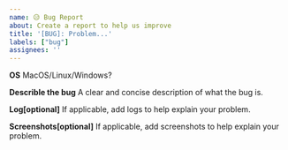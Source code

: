 ```yaml
---
name: 😥 Bug Report
about: Create a report to help us improve
title: '[BUG]: Problem...'
labels: ["bug"]
assignees: ''
---
```


<!-- Please answer these questions before submitting them. Thank you. -->

**OS**
MacOS/Linux/Windows?

**Describle the bug**
A clear and concise description of what the bug is.

**Log[optional]**
If applicable, add logs to help explain your problem.

**Screenshots[optional]**
If applicable, add screenshots to help explain your problem.